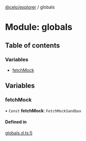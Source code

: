 [@celo/explorer](../README.md) / globals

# Module: globals

## Table of contents

### Variables

- [fetchMock](globals.md#fetchmock)

## Variables

### fetchMock

• `Const` **fetchMock**: `FetchMockSandbox`

#### Defined in

[globals.d.ts:5](https://github.com/celo-org/developer-tooling/blob/master/packages/sdk/explorer/src/globals.d.ts#L5)
